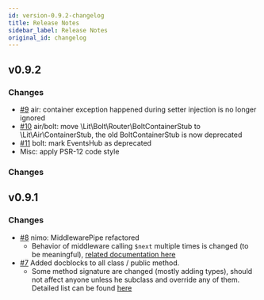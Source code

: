 ```yaml
---
id: version-0.9.2-changelog
title: Release Notes
sidebar_label: Release Notes
original_id: changelog
---
```


## v0.9.2

### Changes

- [#9](https://github.com/litphp/litphp/pull/9) air: container exception happened during setter injection is no longer ignored
- [#10](https://github.com/litphp/litphp/pull/10) air/bolt: move \Lit\Bolt\Router\BoltContainerStub to \Lit\Air\ContainerStub, the old BoltContainerStub is now deprecated
- [#11](https://github.com/litphp/litphp/pull/11) bolt: mark EventsHub as deprecated
- Misc: apply PSR-12 code style

### Changes

## v0.9.1

### Changes

- [#8](https://github.com/litphp/litphp/pull/8) nimo: MiddlewarePipe refactored
  - Behavior of middleware calling `$next` multiple times is changed (to be meaningful), [related documentation here](http://litphp.github.io/docs/nimo#next-passed-to-middleware)
- [#7](https://github.com/litphp/litphp/pull/7) Added docblocks to all class / public method.
  - Some method signature are changed (mostly adding types), should not affect anyone unless he subclass and override any of them. Detailed list can be found [here](https://github.com/litphp/litphp/pull/7)
